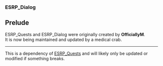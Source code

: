 ### ESRP_Dialog
## Prelude
ESRP_Quests and ESRP_Dialog were originally created by **OfficiallyM**.  
It is now being maintained and updated by a medical crab.
***
This is a dependency of [ESRP_Quests](https://github.com/bythewood/esrp_quests) and will likely only be updated or modified if something breaks.
